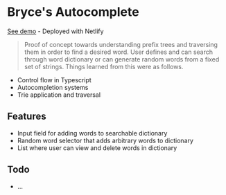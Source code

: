 # Bryce's Autocomplete
[See demo](https://bjautocomplete.netlify.app) - Deployed with Netlify
> Proof of concept towards understanding prefix trees and traversing them in order to find a desired word. User defines and can search through word dictionary or can generate random words from a fixed set of strings. Things learned from this were as follows.

- Control flow in Typescript
- Autocompletion systems
- Trie application and traversal

## Features

- Input field for adding words to searchable dictionary
- Random word selector that adds arbitrary words to dictionary
- List where user can view and delete words in dictionary

## Todo
- ...